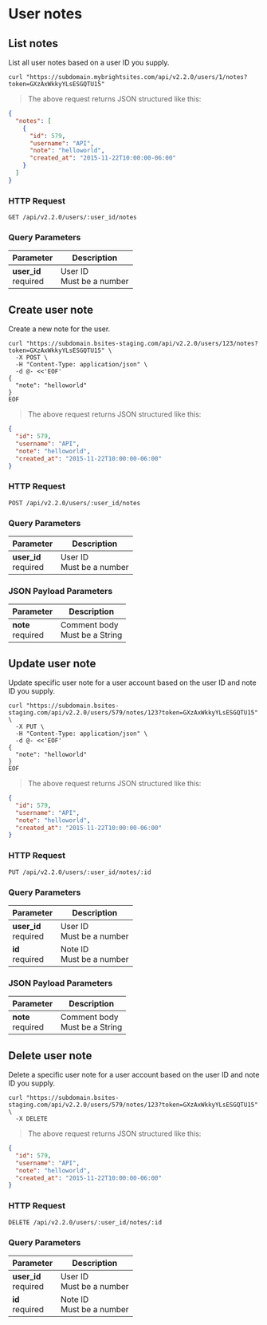 #  User notes

## List notes

List all user notes based on a user ID you supply.

```shell
curl "https://subdomain.mybrightsites.com/api/v2.2.0/users/1/notes?token=GXzAxWkkyYLsESGQTU15"
```

> The above request returns JSON structured like this:

```json
{
  "notes": [
    {
      "id": 579,
      "username": "API",
      "note": "helloworld",
      "created_at": "2015-11-22T10:00:00-06:00"
    }
  ]
}
```

### HTTP Request

`GET /api/v2.2.0/users/:user_id/notes`

### Query Parameters

Parameter | Description
--------- | -----------
<div><strong>user_id </strong></div><div>required</div> | <div>User ID</div><div>Must be a number</div>


## Create user note

Create a new note for the user.

```shell
curl "https://subdomain.bsites-staging.com/api/v2.2.0/users/123/notes?token=GXzAxWkkyYLsESGQTU15" \
  -X POST \
  -H "Content-Type: application/json" \
  -d @- <<'EOF'
{
  "note": "helloworld"
}
EOF
```

> The above request returns JSON structured like this:

```json
{
  "id": 579,
  "username": "API",
  "note": "helloworld",
  "created_at": "2015-11-22T10:00:00-06:00"
}
```

### HTTP Request

`POST /api/v2.2.0/users/:user_id/notes`

### Query Parameters

Parameter | Description
--------- | -----------
<div><strong>user_id </strong></div><div>required</div> | <div>User ID</div><div>Must be a number</div>


### JSON Payload Parameters

Parameter | Description
--------- | -----------
<div><strong>note</strong></div><div>required</div> | <div>Comment body</div><div>Must be a String</div>

## Update user note

Update specific user note for a user account based on the user ID and note ID you supply.

```shell
curl "https://subdomain.bsites-staging.com/api/v2.2.0/users/579/notes/123?token=GXzAxWkkyYLsESGQTU15" \
  -X PUT \
  -H "Content-Type: application/json" \
  -d @- <<'EOF'
{
  "note": "helloworld"
}
EOF
```

> The above request returns JSON structured like this:

```json
{
  "id": 579,
  "username": "API",
  "note": "helloworld",
  "created_at": "2015-11-22T10:00:00-06:00"
}
```

### HTTP Request

`PUT /api/v2.2.0/users/:user_id/notes/:id`

### Query Parameters

Parameter | Description
--------- | -----------
<div><strong>user_id </strong></div><div>required</div> | <div>User ID</div><div>Must be a number</div>
<div><strong>id </strong></div><div>required</div> | <div>Note ID</div><div>Must be a number</div>


### JSON Payload Parameters

Parameter | Description
--------- | -----------
<div><strong>note</strong></div><div>required</div> | <div>Comment body</div><div>Must be a String</div>


## Delete user note

Delete a specific user note for a user account based on the user ID and note ID you supply.

```shell
curl "https://subdomain.bsites-staging.com/api/v2.2.0/users/579/notes/123?token=GXzAxWkkyYLsESGQTU15" \
  -X DELETE
```

> The above request returns JSON structured like this:

```json
{
  "id": 579,
  "username": "API",
  "note": "helloworld",
  "created_at": "2015-11-22T10:00:00-06:00"
}
```

### HTTP Request

`DELETE /api/v2.2.0/users/:user_id/notes/:id`

### Query Parameters

Parameter | Description
--------- | -----------
<div><strong>user_id </strong></div><div>required</div> | <div>User ID</div><div>Must be a number</div>
<div><strong>id </strong></div><div>required</div> | <div>Note ID</div><div>Must be a number</div>
